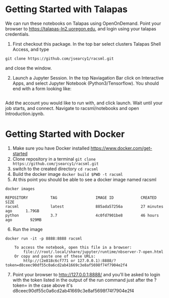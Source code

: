 # Getting Started with Talapas
We can run these notebooks on Talapas using OpenOnDemand. Point your browser to https://talapas-ln2.uoregon.edu, and login using your talapas credentials. 

1) First checkout this package. In the top bar select clusters Talapas Shell Access, and type

`git clone https://github.com/jsearcy1/racsml.git`

and close the window.

2) Launch a Jupyter Session. In the top Naviagation Bar click on Interactive Apps, and select Jupyter Notebook (Python3/Tensorflow).
You should end with a form looking like:

<img>

Add the account you would like to run with, and click launch. Wait until your job starts, and connect. Navigate to racsml/notebooks and open Introduction.ipynb.



# Getting Started with Docker
1) Make sure you have Docker installed https://www.docker.com/get-started
2) Clone repository in a terminal
`git clone https://github.com/jsearcy1/racsml.git`
3) switch to the created directory
 `cd racsml`
 4) Build the docker image
 `docker build $PWD -t racsml`
 5) At this point you should be able to see a docker image named racsml
```
docker images

REPOSITORY          TAG                 IMAGE ID            CREATED             SIZE
racsml              latest              885ada57256a        27 minutes ago      1.79GB
python              3.7                 4c0fd7901be8        46 hours ago        929MB
```
6) Run the image
```
docker run -it -p 8888:8888 racsml
    
    To access the notebook, open this file in a browser:
        file:///root/.local/share/jupyter/runtime/nbserver-7-open.html
    Or copy and paste one of these URLs:
        http://(2e818c6cf771 or 127.0.0.1):8888/?token=d8ceec90df55c0a6cd2ab41669c3e8af5698f74f7904e2f4
```
        
7) Point your browser to http://127.0.0.1:8888/ and you'll be asked to login with the token listed in the output of the run command just
after the ?token= in the case above it's d8ceec90df55c0a6cd2ab41669c3e8af5698f74f7904e2f4
